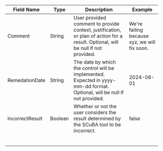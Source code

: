 | Field Name | Type | Description | Example |
|---|---|---|---|
| Comment | String | User provided comment to provide context, justification, or plan of action for a result. Optional, will be null if not provided. | We're failing because xyz, we will fix soon. |
| RemedationDate | String | The date by which the control will be implemented. Expected in yyyy-mm-dd format. Optional, will be null if not provided. | 2024-08-01 |
| IncorrectResult | Boolean | Whether or not the user considers the result determined by the SCuBA tool to be incorrect. | false |
|  |  |  |  |
|  |  |  |  |
|  |  |  |  |
|  |  |  |  |
|  |  |  |  |
|  |  |  |  |
